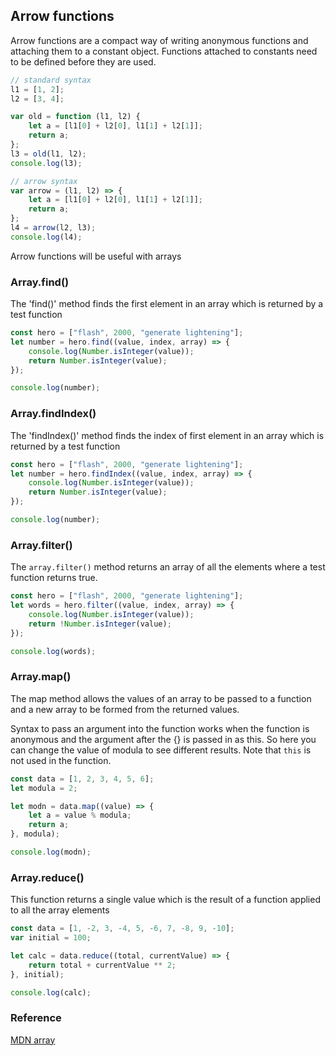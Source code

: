## Arrow functions

Arrow functions are a compact way of writing anonymous functions and attaching them to a constant object. Functions attached to constants need to be defined before they are used.

<div
  data-runkit
  data-runkit-evaluate-on-load="true"
  data-runkit-gutter-style="none"
  data-runkit-node-version="18"
>

```javascript
// standard syntax
l1 = [1, 2];
l2 = [3, 4];

var old = function (l1, l2) {
    let a = [l1[0] + l2[0], l1[1] + l2[1]];
    return a;
};
l3 = old(l1, l2);
console.log(l3);

// arrow syntax
var arrow = (l1, l2) => {
    let a = [l1[0] + l2[0], l1[1] + l2[1]];
    return a;
};
l4 = arrow(l2, l3);
console.log(l4);
```

</div>

Arrow functions will be useful with arrays

### Array.find()

The 'find()' method finds the first element in an array which is returned by a test function

<div
  data-runkit
  data-runkit-evaluate-on-load="true"
  data-runkit-gutter-style="none"
  data-runkit-node-version="18"
>

```javascript
const hero = ["flash", 2000, "generate lightening"];
let number = hero.find((value, index, array) => {
    console.log(Number.isInteger(value));
    return Number.isInteger(value);
});

console.log(number);
```

</div>

### Array.findIndex()

The 'findIndex()' method finds the index of first element in an array which is returned by a test function

<div
  data-runkit
  data-runkit-evaluate-on-load="true"
  data-runkit-gutter-style="none"
  data-runkit-node-version="18"
>

```javascript
const hero = ["flash", 2000, "generate lightening"];
let number = hero.findIndex((value, index, array) => {
    console.log(Number.isInteger(value));
    return Number.isInteger(value);
});

console.log(number);
```

</div>

### Array.filter()

The `array.filter()` method returns an array of all the elements where a test function returns true.

<div
  data-runkit
  data-runkit-evaluate-on-load="true"
  data-runkit-gutter-style="none"
  data-runkit-node-version="18"
>

```javascript
const hero = ["flash", 2000, "generate lightening"];
let words = hero.filter((value, index, array) => {
    console.log(Number.isInteger(value));
    return !Number.isInteger(value);
});

console.log(words);
```

</div>

### Array.map()

The map method allows the values of an array to be passed to a function and a new array to be formed from the returned values.

Syntax to pass an argument into the function works when the function is anonymous and the argument after the {} is passed in as this. So here you can change the value of modula to see different results.  Note that `this` is not used in the function.

<div
  data-runkit
  data-runkit-evaluate-on-load="true"
  data-runkit-gutter-style="none"
  data-runkit-node-version="18"
>

```javascript
const data = [1, 2, 3, 4, 5, 6];
let modula = 2;

let modn = data.map((value) => {
    let a = value % modula;
    return a;
}, modula);

console.log(modn);
```

</div>

### Array.reduce()

This function returns a single value which is the result of a function applied to all the array elements

<div
  data-runkit
  data-runkit-evaluate-on-load="true"
  data-runkit-gutter-style="none"
  data-runkit-node-version="18"
>

```javascript
const data = [1, -2, 3, -4, 5, -6, 7, -8, 9, -10];
var initial = 100;

let calc = data.reduce((total, currentValue) => {
    return total + currentValue ** 2;
}, initial);

console.log(calc);
```


### Reference

[MDN array](https://developer.mozilla.org/en-US/docs/Web/JavaScript/Reference/Global_Objects/Array#instance_methods)
